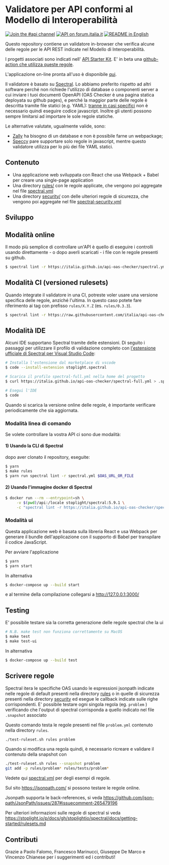 # Validatore per API conformi al Modello di Interoperabilità

[![Join the #api channel](https://img.shields.io/badge/Slack-%23api-blue.svg?logo=slack)](https://developersitalia.slack.com/messages/CDKBYTG74)
[![API on forum.italia.it](https://img.shields.io/badge/Forum-interoperabilit%C3%A0-blue.svg)](https://forum.italia.it/c/piano-triennale/interoperabilita)
[![README in English](https://img.shields.io/badge/Readme-English-darkgreen.svg)](README.en.md)

Questo repository contiene un validatore in-browser che verifica alcune delle regole per le API REST indicate nel Modello di Interoperabilità.

I progetti associati sono indicati nell' [API Starter Kit](https://github.com/teamdigitale/api-starter-kit).
E' in beta una [github-action che utilizza queste regole](https://github.com/teamdigitale/api-oas-checker-action).

L'applicazione on-line pronta all'uso è disponibile [qui](https://italia.github.io/api-oas-checker/).

Il validatore è basato su [Spectral](https://github.com/stoplightio/spectral).
Lo abbiamo preferito rispetto ad altri software perché
non richiede l'utilizzo di database o componenti server a cui inviare i tuoi documenti OpenAPI (OAS Checker è una pagina statica deployata su github pages),
e perché la maggior parte delle regole è descritta tramite file statici (e.g. YAML):
[tranne in casi specifici](security/functions/) non è necessario quindi eseguire codice javascript.
Inoltre gli utenti possono sempre limitarsi ad importare le sole regole statiche.

Le alternative valutate, ugualmente valide, sono:

- [Zally](https://github.com/zalando/zally) ha bisogno di un database e non è possibile farne un webpackage;
- [Speccy](https://github.com/wework/speccy) pare supportare solo regole in javascript, mentre questo validatore utilizza per lo più dei file YAML statici.

## Contenuto

- Una applicazione web sviluppata con React che usa Webpack + Babel per creare una single-page application
- Una directory [rules/](rules/) con le regole applicate, che vengono poi aggregate nel file [spectral.yml](https://italia.github.io/api-oas-checker/spectral.yml)
- Una directory [security/](security/) con delle ulteriori regole di sicurezza, che vengono poi aggregate nel file [spectral-security.yml](https://italia.github.io/api-oas-checker/spectral-security.yml)

## Sviluppo

## Modalità online

Il modo più semplice di controllare un'API è quello di eseguire i controlli usando
direttamente - o dopo averli scaricati - i file con le regole presenti su github.

```bash
$ spectral lint -r https://italia.github.io/api-oas-checker/spectral.yml $OAS_URL_OR_FILE
```

## Modalità CI (versioned rulesets)

Quando integrate il validatore in una CI, potreste voler usare una versione
specifica delle regole, anziché l'ultima. In questo caso potete fare riferimento
ai tag con prefisso `rules/X.Y.Z` (es. `rules/0.3.3`).

```bash
$ spectral lint -r https://raw.githubusercontent.com/italia/api-oas-checker/rules/0.3.3/spectral.yml $OAS_URL_OR_FILE
```

## Modalità IDE

Alcuni IDE supportano Spectral tramite delle estensioni.
Di seguito i passaggi per utilizzare il profilo di validazione completo
con [l'estensione ufficiale di Spectral per Visual Studio Code](https://github.com/stoplightio/vscode-spectral):

```bash
# Installa l'estensione dal marketplace di vscode
$ code --install-extension stoplight.spectral

# Scarica il profilo spectral-full.yml nella home del progetto
$ curl https://italia.github.io/api-oas-checker/spectral-full.yml > .spectral.yml

# Esegui l'IDE
$ code
```

Quando si scarica la versione online delle regole, è importante verificare periodicamente
che sia aggiornata.

### Modalità linea di comando

Se volete controllare la vostra API ci sono due modalità:

#### 1) Usando la CLI di Spectral

dopo aver clonato il repository, eseguite:

```bash
$ yarn
$ make rules
$ yarn run spectral lint -r spectral.yml $OAS_URL_OR_FILE
```

#### 2) Usando l'immagine docker di Spectral

```bash
$ docker run --rm --entrypoint=sh \
     -v $(pwd)/api:/locale stoplight/spectral:5.9.1 \
     -c "spectral lint -r https://italia.github.io/api-oas-checker/spectral.yml /locale/openapi.yaml"
```

### Modalità ui

Questa applicazione web è basata sulla libreria React e usa Webpack per generare il bundle dell'applicazione con il supporto di Babel per transpilare il codice JavaScript.

Per avviare l'applicazione

```bash
$ yarn
$ yarn start
```

In alternativa

```bash
$ docker-compose up --build start
```

e al termine della compilazione collegarsi a http://127.0.0.1:3000/

## Testing

E' possibile testare sia la corretta generazione delle regole spectral che la ui

```bash
# N.B. make test non funziona correttamente su MacOS
$ make test
$ make test-ui
```

In alternativa

```bash
$ docker-compose up --build test
```

## Scrivere regole

Spectral itera le specifiche OAS usando le espressioni jsonpath
indicate nelle regole di default presenti nella directory [rules](rules/)
o in quelle di sicurezza presenti nella directory [security](security/)
ed esegue le callback indicate sulle righe corrispondenti.
E' possibile testare ogni singola regola (eg. `problem` ) verificando
che l'output di spectral corrisponda a quello indicato nel file `.snapshot` associato

Questo comando testa le regole presenti nel file `problem.yml` contenuto nella directory `rules`.

```bash
./test-ruleset.sh rules problem
```

Quando si modifica una regola quindi, è necessario ricreare e validare il contenuto della snapshot
con

```bash
./test-ruleset.sh rules --snapshot problem
git add -p rules/problem* rules/tests/problem*
```

Vedete qui [spectral.yml](https://italia.github.io/api-oas-checker/spectral.yml) per degli esempi di regole.

Sul sito https://jsonpath.com/ si possono testare le regole online.

Jsonpath supporta le back-references,
 si veda https://github.com/json-path/JsonPath/issues/287#issuecomment-265479196

Per ulteriori informazioni sulle regole di spectral si veda https://stoplight.io/p/docs/gh/stoplightio/spectral/docs/getting-started/rulesets.md

## Contributi

Grazie a Paolo Falomo,
Francesco Marinucci,
Giuseppe De Marco
e Vincenzo Chianese per i suggerimenti ed i contributi!

